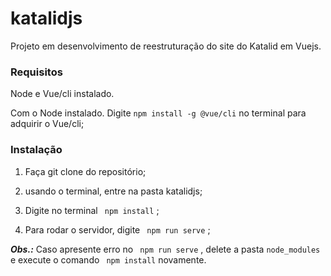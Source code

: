 # katalidjs 

Projeto em desenvolvimento de reestruturação do site do Katalid em Vuejs.

### Requisitos

 Node e Vue/cli instalado.
 
 Com o Node instalado. Digite ``` npm install -g @vue/cli ```  no terminal para adquirir o Vue/cli; 

### Instalação

1. Faça git clone do repositório;

2. usando o terminal, entre na pasta katalidjs;

3. Digite no terminal ``` npm install``` ;

4. Para rodar o servidor, digite ``` npm run serve``` ;


***Obs.:*** Caso apresente erro no ``` npm run serve``` , delete a pasta ```node_modules``` e execute o comando ``` npm install``` novamente.
